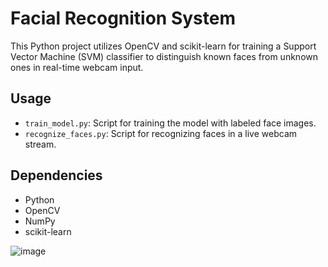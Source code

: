 # Facial Recognition System

This Python project utilizes OpenCV and scikit-learn for training a Support Vector Machine (SVM) classifier to distinguish known faces from unknown ones in real-time webcam input.

## Usage

- `train_model.py`: Script for training the model with labeled face images.
- `recognize_faces.py`: Script for recognizing faces in a live webcam stream.

## Dependencies

- Python
- OpenCV
- NumPy
- scikit-learn

  
![image](https://github.com/ChinmayW72/Face_Detection/assets/159627244/3ca56713-b6f6-4d05-8ded-01bbd5148119)
